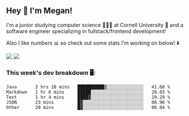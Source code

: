 ## Hey 👋 I'm Megan! 
I'm a junior studying computer science 👩🏻‍💻 at Cornell University 🐻 and a software engineer specializing in fullstack/frontend development!

Also I like numbers 📊 so check out some stats I'm working on below! ⬇️

<img src="https://github-readme-stats.vercel.app/api?username=meganyin13&show_icons=true&hide=stars&count_private=true" />

<img src="https://github-readme-stats.vercel.app/api/top-langs/?username=meganyin13&layout=compact&hide=Jupyter%20Notebook" />

### This week's dev breakdown 🖥:
<!--START_SECTION:waka-->
```text
Java       2 hrs 18 mins   ██████████▒░░░░░░░░░░░░░░   41.68 % 
Markdown   1 hr 6 mins     █████░░░░░░░░░░░░░░░░░░░░   20.03 % 
Text       1 hr 4 mins     ████▓░░░░░░░░░░░░░░░░░░░░   19.29 % 
JSON       23 mins         █▓░░░░░░░░░░░░░░░░░░░░░░░   06.96 % 
Other      20 mins         █▓░░░░░░░░░░░░░░░░░░░░░░░   06.04 % 
```
<!--END_SECTION:waka-->